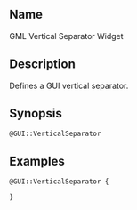 ## Name

GML Vertical Separator Widget

## Description

Defines a GUI vertical separator.

## Synopsis

`@GUI::VerticalSeparator`

## Examples

```gml
@GUI::VerticalSeparator {

}
```
